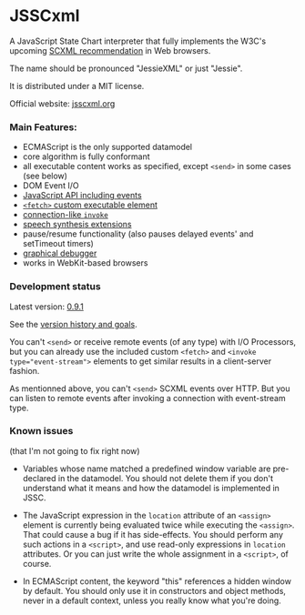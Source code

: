 JSSCxml
=======

A JavaScript State Chart interpreter that fully implements the W3C's upcoming [SCXML recommendation](http://www.w3.org/TR/scxml/) in Web browsers.

The name should be pronounced "JessieXML" or just "Jessie".

It is distributed under a MIT license.

Official website: [jsscxml.org](https://jsscxml.org/)


### Main Features:

- ECMAScript is the only supported datamodel
- core algorithm is fully conformant
- all executable content works as specified, except `<send>` in some cases (see below)
- DOM Event I/O
- [JavaScript API including events](https://jsscxml.org/api.html)
- [`<fetch>` custom executable element](https://jsscxml.org/fetch.html)
- [connection-like `invoke`](https://jsscxml.org/connect.html)
- [speech synthesis extensions](https://jsscxml.org/speak.html)
- pause/resume functionality (also pauses delayed events' and setTimeout timers)
- [graphical debugger](https://jsscxml.org/viewer.html)
- works in WebKit-based browsers

### Development status

Latest version: [0.9.1](https://jsscxml.org/versions/SCxml_latest.zip)

See the [version history and goals](https://jsscxml.org/dev.html).

You can't `<send>` or receive remote events (of any type) with I/O Processors, but you can already use the included custom `<fetch>` and `<invoke type="event-stream">` elements to get similar results in a client-server fashion.

As mentionned above, you can't `<send>` SCXML events over HTTP. But you can listen to remote events after invoking a connection with event-stream type.

### Known issues
(that I'm not going to fix right now)

- Variables whose name matched a predefined window variable are pre-declared in the datamodel. You should not delete them if you don't understand what it means and how the datamodel is implemented in JSSC.

- The JavaScript expression in the `location` attribute of an `<assign>` element is currently being evaluated twice while executing the `<assign>`. That could cause a bug if it has side-effects. You should perform any such actions in a `<script>`, and use read-only expressions in `location` attributes. Or you can just write the whole assignment in a `<script>`, of course.

- In ECMAScript content, the keyword "this" references a hidden window by default. You should only use it in constructors and object methods, never in a default context, unless you really know what you're doing.
